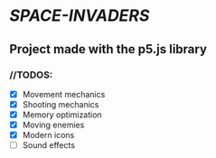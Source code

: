 # *SPACE-INVADERS*

## Project made with the p5.js library

### //TODOS:
- [x] Movement mechanics
- [x] Shooting mechanics
- [x] Memory optimization
- [x] Moving enemies
- [x] Modern icons
- [ ] Sound effects
